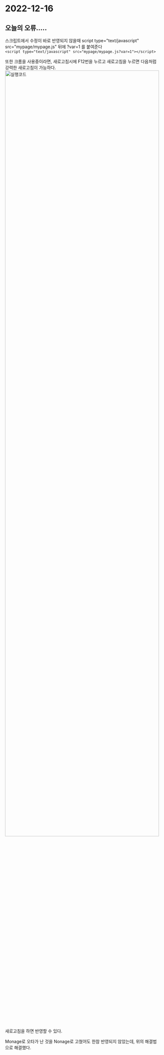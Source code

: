 2022-12-16
============================
## 오늘의 오류.....

스크립트에서 수정이 바로 반영되지 않을때
script type="text/javascript" src="mypage/mypage.js"
뒤에 ?var=1 를 붙여준다   
```<script type="text/javascript" src="mypage/mypage.js?var=1"></script>```

또한 크롬을 사용중이라면, 새로고침시에 F12번을 누르고 새로고침을 누르면 
다음처럼 강력한 새로고침이 가능하다.
<img src="images\2022-12-16\강력한새로고침.PNG" width="100%" height="80%" alt="실행코드" text-align: center></img>   
새로고침을 하면 반영할 수 있다.

Monage로 오타가 난 것을 Nonage로 고쳤어도 한참 반영되지 않았는데, 위의 해결법으로 해결했다.